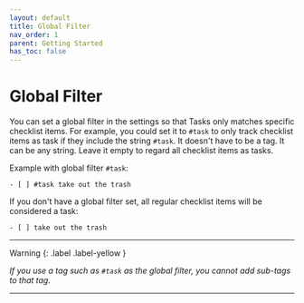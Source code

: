 ```yaml
---
layout: default
title: Global Filter
nav_order: 1
parent: Getting Started
has_toc: false
---
```


# Global Filter

You can set a global filter in the settings so that Tasks only matches specific checklist items.
For example, you could set it to `#task` to only track checklist items as task if they include the string `#task`.
It doesn't have to be a tag. It can be any string.
Leave it empty to regard all checklist items as tasks.

Example with global filter `#task`:

```
- [ ] #task take out the trash
```

If you don't have a global filter set, all regular checklist items will be considered a task:

```
- [ ] take out the trash
```

---

Warning
{: .label .label-yellow }

*If you use a tag such as `#task` as the global filter, you cannot add sub-tags to that tag.*

---
